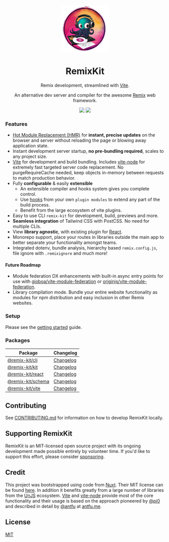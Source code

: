 <p align="center">
<img src="docs/assets/remix-kit.png?raw=true" height="150">
</p>
<h1 align="center">
RemixKit
</h1>
<p align="center">
Remix development, streamlined with <a href="https://vitejs.dev/">Vite</a>. 
</p>
<p align="center">
An alternative dev server and compiler for the awesome <a href="https://remix.run/docs">Remix</a> web framework.
</p>
<p align="center">
  <a href="https://github.com/jrestall/remix-kit/releases"><img src="https://img.shields.io/badge/stability-alpha-f4d03f.svg"></a>
  <a href="https://www.npmjs.com/package/@remix-kit/cli"><img src="https://img.shields.io/npm/v/@remix-kit/cli?color=FCC72B&label="></a>
</p>

### Features
- [Hot Module Replacement (HMR)](https://vitejs.dev/guide/features.html#hot-module-replacement) for **instant, precise updates** on the browser and server without reloading the page or blowing away application state.
- Instant development server startup, **no pre-bundling required**, scales to any project size. 
- [Vite](https://vitejs.dev/) for development and build bundling. Includes [vite-node](https://github.com/vitest-dev/vitest/tree/main/packages/vite-node) for extremely fast targeted server code replacement. No purgeRequireCache needed, keep objects in-memory between requests to match production behavior.
- Fully **configurable** & easily **extensible**
  - An extensible compiler and hooks system gives you complete control. 
  - Use [hooks](packages/remix-schema/src/types/hooks.ts) from your own `plugin modules` to extend any part of the build process.
  - Benefit from the large ecosystem of vite plugins.
- Easy to use CLI `remix-kit` for development, build, previews and more.
- **Seamless integration** of Tailwind CSS with PostCSS. No need for multiple CLIs.
- View **library agnostic**, with existing plugin for [React](https://reactjs.org/).
- Monorepo support, place your routes in libraries outside the main app to better separate your functionality amongst teams.
- Integrated dotenv, bundle analysis, hierarchy based `remix.config.js`, file ignore with `.remixignore` and much more!

#### Future Roadmap
- Module federation DX enhancements with built-in async entry points for use with [gioboa/vite-module-federation](https://github.com/gioboa/vite-module-federation) or [originjs/vite-module-federation](https://github.com/originjs/vite-plugin-federation).
- Library compilation mode. Bundle your entire website functionality as modules for npm distribution and easy inclusion in other Remix websites.

### Setup
Please see the [getting started](./docs/getting_started.md) guide.

### Packages

| Package                                                                     | Changelog                                                   |
| --------------------------------------------------------------------------- | ------------------------------------------------------------|
| [@remix-kit/cli](packages/remix-cli)                                        | [Changelog](packages/remix-cli/CHANGELOG.md)                |
| [@remix-kit/kit](packages/remix-kit)                                        | [Changelog](packages/remix-kit/CHANGELOG.md)                |
| [@remix-kit/react](packages/remix-react)                                    | [Changelog](packages/remix-react/CHANGELOG.md)              |
| [@remix-kit/schema](packages/remix-schema)                                  | [Changelog](packages/remix-schema/CHANGELOG.md)             | 
| [@remix-kit/vite](packages/remix-vite)                                      | [Changelog](packages/remix-vite/CHANGELOG.md)               |

## Contributing

See [CONTRIBUTING.md](./CONTRIBUTING.md) for information on how to develop RemixKit locally.

## Supporting RemixKit

RemixKit is an MIT-licensed open source project with its ongoing development made possible entirely by volunteer time. If you'd like to support this effort, please consider [sponsoring](https://github.com/sponsors/jrestall). 

## Credit

This project was bootstrapped using code from [Nuxt](https://github.com/nuxt). Their MIT license can be found [here](./COPYRIGHTS.md). In addition it benefits greatly from a large number of libraries from the [UnJS](https://github.com/unjs) ecosystem. [Vite](https://vitejs.dev/) and [vite-node](https://github.com/vitest-dev/vitest/tree/main/packages/vite-node#readme) provide most of the core functionality and their usage is based on the approach pioneered by [@pi0](https://github.com/pi0) and described in detail by [@antfu](https://github.com/antfu) at [antfu.me](https://antfu.me/posts/dev-ssr-on-nuxt#approach-3-vite-node).

## License

[MIT](https://github.com/sveltejs/kit/blob/master/LICENSE)
